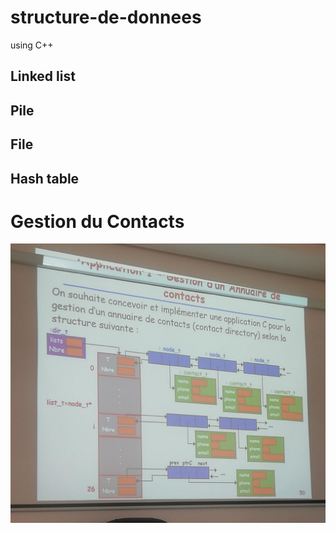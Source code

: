# structure-de-donnees
using C++
## Linked list

## Pile 

## File

## Hash table

# Gestion du Contacts
<img src="https://github.com/ET-TOUNANI/structure-de-donnees-Cpp/blob/master/WhatsApp%20Image%202022-04-08%20at%2011.08.24%20AM.jpeg">
